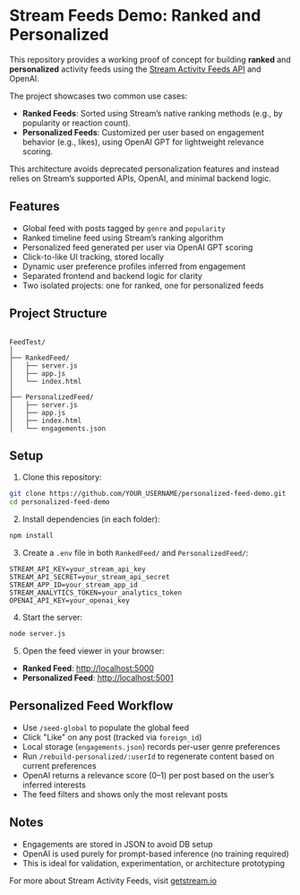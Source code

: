 
# Stream Feeds Demo: Ranked and Personalized

This repository provides a working proof of concept for building **ranked** and **personalized** activity feeds using the [Stream Activity Feeds API](https://getstream.io) and OpenAI.

The project showcases two common use cases:

- **Ranked Feeds**: Sorted using Stream’s native ranking methods (e.g., by popularity or reaction count).
- **Personalized Feeds**: Customized per user based on engagement behavior (e.g., likes), using OpenAI GPT for lightweight relevance scoring.

This architecture avoids deprecated personalization features and instead relies on Stream’s supported APIs, OpenAI, and minimal backend logic.

## Features

- Global feed with posts tagged by `genre` and `popularity`
- Ranked timeline feed using Stream’s ranking algorithm
- Personalized feed generated per user via OpenAI GPT scoring
- Click-to-like UI tracking, stored locally
- Dynamic user preference profiles inferred from engagement
- Separated frontend and backend logic for clarity
- Two isolated projects: one for ranked, one for personalized feeds

## Project Structure

```

FeedTest/
│
├── RankedFeed/
│   ├── server.js
│   ├── app.js
│   └── index.html
│
├── PersonalizedFeed/
│   ├── server.js
│   ├── app.js
│   ├── index.html
│   └── engagements.json

````

## Setup

1. Clone this repository:

```bash
git clone https://github.com/YOUR_USERNAME/personalized-feed-demo.git
cd personalized-feed-demo
````

2. Install dependencies (in each folder):

```bash
npm install
```

3. Create a `.env` file in both `RankedFeed/` and `PersonalizedFeed/`:

```env
STREAM_API_KEY=your_stream_api_key
STREAM_API_SECRET=your_stream_api_secret
STREAM_APP_ID=your_stream_app_id
STREAM_ANALYTICS_TOKEN=your_analytics_token
OPENAI_API_KEY=your_openai_key
```

4. Start the server:

```bash
node server.js
```

5. Open the feed viewer in your browser:

* **Ranked Feed**: [http://localhost:5000](http://localhost:5000)
* **Personalized Feed**: [http://localhost:5001](http://localhost:5001)

## Personalized Feed Workflow

* Use `/seed-global` to populate the global feed
* Click "Like" on any post (tracked via `foreign_id`)
* Local storage (`engagements.json`) records per-user genre preferences
* Run `/rebuild-personalized/:userId` to regenerate content based on current preferences
* OpenAI returns a relevance score (0–1) per post based on the user’s inferred interests
* The feed filters and shows only the most relevant posts

## Notes

* Engagements are stored in JSON to avoid DB setup
* OpenAI is used purely for prompt-based inference (no training required)
* This is ideal for validation, experimentation, or architecture prototyping

For more about Stream Activity Feeds, visit [getstream.io](https://getstream.io)
